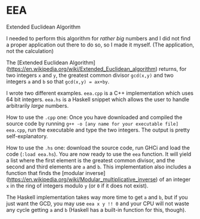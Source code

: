 # EEA
Extended Euclidean Algorithm

I needed to perform this algorithm for _rather big_ numbers and I did not find a proper application out there to do so, so I made it myself. (The application, not the calculation)

The [Extended Euclidean Algorithm] (https://en.wikipedia.org/wiki/Extended_Euclidean_algorithm) returns, for two integers `x` and `y`, the greatest common divisor `gcd(x,y)` and two integers `a` and `b` so that `gcd(x,y) = ax+by`.

I wrote two different examples. `eea.cpp` is a C++ implementation which uses 64 bit integers. `eea.hs` is a Haskell snippet which allows the user to handle arbitrarily _large_ numbers.

How to use the `.cpp` one: Once you have downloaded and compiled the source code by running `g++ -o [any name for your executable file] eea.cpp`, run the executable and type the two integers. The output is pretty self-explanatory.

How to use the `.hs` one: download the source code, run GHCi and load the code (`:load eea.hs`). You are now ready to use the `eea` function. It will yield a list where the first element is the greatest common divisor, and the second and third elements are `a` and `b`. This implementation also includes a function that finds the [modular inverse] (https://en.wikipedia.org/wiki/Modular_multiplicative_inverse) of an integer `x` in the ring of integers modulo `y` (or `0` if it does not exist).

The Haskell implementation takes way more time to get `a` and `b`, but if you just want the GCD, you may use `eea x y !! 0` and your CPU will not waste any cycle getting `a` and `b` (Haskell has a built-in function for this, though).
